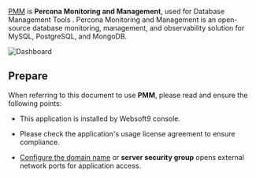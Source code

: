 [PMM](https://www.percona.com/) is **Percona Monitoring and Management**, used for Database Management Tools . Percona Monitoring and Management is an open-source database monitoring, management, and observability solution for MySQL, PostgreSQL, and MongoDB.


![Dashboard](https://libs.websoft9.com/Websoft9/DocsPicture/zh/pmm/pmm-dashboard-websoft9.png)


## Prepare

When referring to this document to use **PMM**, please read and ensure the following points:

- This application is installed by Websoft9 console.

- Please check the application's usage license agreement to ensure compliance.

- [Configure the domain name](./domain-set) or **server security group** opens external network ports for application access.